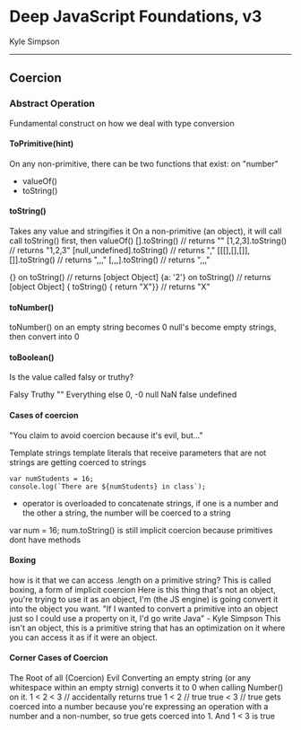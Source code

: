 # Deep JavaScript Foundations, v3
Kyle Simpson
___

## Coercion

### Abstract Operation
Fundamental construct on how we deal with type conversion

#### ToPrimitive(hint)
On any non-primitive, there can be two functions that exist:
on "number"
* valueOf()
* toString()

#### toString()
Takes any value and stringifies it
On a non-primitive (an object), it will call call toString() first, then valueOf()
[].toString()                   // returns ""
[1,2,3].toString()              // returns "1,2,3"
[null,undefined].toString()     // returns ","
[[[],[],[]],[]].toString()      // returns ",,,"
[,,,].toString()                // returns ",,,"


{} on toString()                // returns [object Object]
{a: '2'} on toString()          // returns [object Object]
{ toString() { return "X"}}     // returns "X"

#### toNumber()
toNumber() on an empty string becomes 0
null's become empty strings, then convert into 0

#### toBoolean()
Is the value called falsy or truthy?

Falsy                   Truthy
""                      Everything else
0, -0
null
NaN
false
undefined

#### Cases of coercion
"You claim to avoid coercion because it's evil, but..."

Template strings
template literals that receive parameters that are not strings are getting coerced to strings
```
var numStudents = 16;
console.log(`There are ${numStudents} in class`);
```
+ operator is overloaded to concatenate strings, if one is a number and the other a string, the number will be coerced to a string

var num = 16;
num.toString() is still implicit coercion because primitives dont have methods

#### Boxing
how is it that we can access .length on a primitive string?
This is called boxing, a form of implicit coercion
Here is this thing that's not an object, you're trying to use it as an object, I'm (the JS engine) is going convert it into the object you want.
"If I wanted to convert a primitive into an object just so I could use a property on it, I'd go write Java" - Kyle Simpson
This isn't an object, this is a primitive string that has an optimization on it where you can access it as if it were an object.

#### Corner Cases of Coercion

The Root of all (Coercion) Evil
Converting an empty string (or any whitespace within an empty strnig) converts it to 0 when calling Number() on it. 
1 < 2 < 3  // accidentally returns true
1 < 2      // true
true < 3   // true gets coerced into a number because you're expressing an operation with a number and a non-number, so true gets coerced into 1. And 1 < 3 is true



